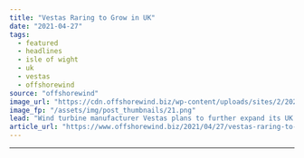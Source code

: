 ```yaml
---
title: "Vestas Raring to Grow in UK"
date: "2021-04-27"
tags: 
  - featured
  - headlines
  - isle of wight
  - uk
  - vestas
  - offshorewind
source: "offshorewind"
image_url: "https://cdn.offshorewind.biz/wp-content/uploads/sites/2/2021/04/27111004/Vestas-Raring-to-Grow-in-UK.png"
image_fp: "/assets/img/post_thumbnails/21.png"
lead: "Wind turbine manufacturer Vestas plans to further expand its UK offshore wind production footprint,"
article_url: "https://www.offshorewind.biz/2021/04/27/vestas-raring-to-grow-in-uk/"
---
```


---
